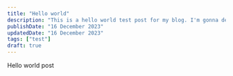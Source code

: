 ```yaml
---
title: "Hello world"
description: "This is a hello world test post for my blog. I'm gonna delete this later."
publishDate: "16 December 2023"
updatedDate: "16 December 2023"
tags: ["test"]
draft: true
---
```


Hello world post
